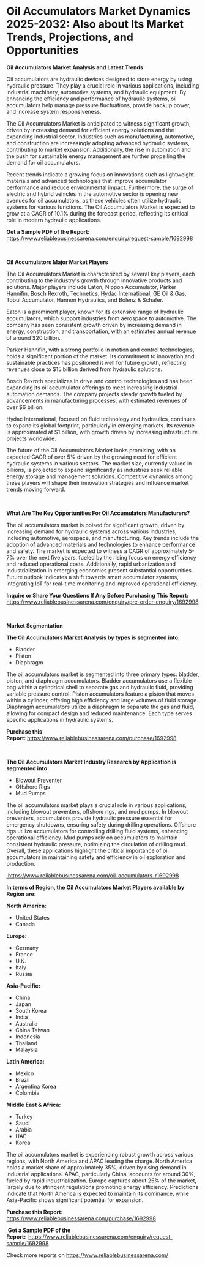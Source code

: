 <p><h1>Oil Accumulators Market Dynamics 2025-2032: Also about Its Market Trends, Projections, and Opportunities</h1></p><p><strong>Oil Accumulators Market Analysis and Latest Trends</strong></p>
<p><p>Oil accumulators are hydraulic devices designed to store energy by using hydraulic pressure. They play a crucial role in various applications, including industrial machinery, automotive systems, and hydraulic equipment. By enhancing the efficiency and performance of hydraulic systems, oil accumulators help manage pressure fluctuations, provide backup power, and increase system responsiveness.</p><p>The Oil Accumulators Market is anticipated to witness significant growth, driven by increasing demand for efficient energy solutions and the expanding industrial sector. Industries such as manufacturing, automotive, and construction are increasingly adopting advanced hydraulic systems, contributing to market expansion. Additionally, the rise in automation and the push for sustainable energy management are further propelling the demand for oil accumulators.</p><p>Recent trends indicate a growing focus on innovations such as lightweight materials and advanced technologies that improve accumulator performance and reduce environmental impact. Furthermore, the surge of electric and hybrid vehicles in the automotive sector is opening new avenues for oil accumulators, as these vehicles often utilize hydraulic systems for various functions. The Oil Accumulators Market is expected to grow at a CAGR of 10.1% during the forecast period, reflecting its critical role in modern hydraulic applications.</p></p>
<p><strong>Get a Sample PDF of the Report:&nbsp;</strong> <a href="https://www.reliablebusinessarena.com/enquiry/request-sample/1692998?utm_campaign=3017&utm_medium=2&utm_source=Github&utm_content=ia&utm_term=27032025&utm_id=oil-accumulators">https://www.reliablebusinessarena.com/enquiry/request-sample/1692998</a></p>
<p>&nbsp;</p>
<p><strong>Oil Accumulators Major Market Players</strong></p>
<p><p>The Oil Accumulators Market is characterized by several key players, each contributing to the industry's growth through innovative products and solutions. Major players include Eaton, Nippon Accumulator, Parker Hannifin, Bosch Rexroth, Technetics, Hydac International, GE Oil & Gas, Tobul Accumulator, Hannon Hydraulics, and Bolenz & Schafer.</p><p>Eaton is a prominent player, known for its extensive range of hydraulic accumulators, which support industries from aerospace to automotive. The company has seen consistent growth driven by increasing demand in energy, construction, and transportation, with an estimated annual revenue of around $20 billion.</p><p>Parker Hannifin, with a strong portfolio in motion and control technologies, holds a significant portion of the market. Its commitment to innovation and sustainable practices has positioned it well for future growth, reflecting revenues close to $15 billion derived from hydraulic solutions.</p><p>Bosch Rexroth specializes in drive and control technologies and has been expanding its oil accumulator offerings to meet increasing industrial automation demands. The company projects steady growth fueled by advancements in manufacturing processes, with estimated revenues of over $6 billion.</p><p>Hydac International, focused on fluid technology and hydraulics, continues to expand its global footprint, particularly in emerging markets. Its revenue is approximated at $1 billion, with growth driven by increasing infrastructure projects worldwide.</p><p>The future of the Oil Accumulators Market looks promising, with an expected CAGR of over 5% driven by the growing need for efficient hydraulic systems in various sectors. The market size, currently valued in billions, is projected to expand significantly as industries seek reliable energy storage and management solutions. Competitive dynamics among these players will shape their innovation strategies and influence market trends moving forward.</p></p>
<p>&nbsp;</p>
<p><strong>What Are The Key Opportunities For Oil Accumulators Manufacturers?</strong></p>
<p><p>The oil accumulators market is poised for significant growth, driven by increasing demand for hydraulic systems across various industries, including automotive, aerospace, and manufacturing. Key trends include the adoption of advanced materials and technologies to enhance performance and safety. The market is expected to witness a CAGR of approximately 5-7% over the next five years, fueled by the rising focus on energy efficiency and reduced operational costs. Additionally, rapid urbanization and industrialization in emerging economies present substantial opportunities. Future outlook indicates a shift towards smart accumulator systems, integrating IoT for real-time monitoring and improved operational efficiency.</p></p>
<p><strong>Inquire or Share Your Questions If Any Before Purchasing This Report:</strong> <a href="https://www.reliablebusinessarena.com/enquiry/pre-order-enquiry/1692998?utm_campaign=3017&utm_medium=2&utm_source=Github&utm_content=ia&utm_term=27032025&utm_id=oil-accumulators">https://www.reliablebusinessarena.com/enquiry/pre-order-enquiry/1692998</a></p>
<p>&nbsp;</p>
<p><strong>Market Segmentation</strong></p>
<p><strong>The Oil Accumulators Market Analysis by types is segmented into:</strong></p>
<p><ul><li>Bladder</li><li>Piston</li><li>Diaphragm</li></ul></p>
<p><p>The oil accumulators market is segmented into three primary types: bladder, piston, and diaphragm accumulators. Bladder accumulators use a flexible bag within a cylindrical shell to separate gas and hydraulic fluid, providing variable pressure control. Piston accumulators feature a piston that moves within a cylinder, offering high efficiency and large volumes of fluid storage. Diaphragm accumulators utilize a diaphragm to separate the gas and fluid, allowing for compact design and reduced maintenance. Each type serves specific applications in hydraulic systems.</p></p>
<p><strong>Purchase this Report:&nbsp;</strong><a href="https://www.reliablebusinessarena.com/purchase/1692998?utm_campaign=3017&utm_medium=2&utm_source=Github&utm_content=ia&utm_term=27032025&utm_id=oil-accumulators">https://www.reliablebusinessarena.com/purchase/1692998</a></p>
<p>&nbsp;</p>
<p><strong>The Oil Accumulators Market Industry Research by Application is segmented into:</strong></p>
<p><ul><li>Blowout Preventer</li><li>Offshore Rigs</li><li>Mud Pumps</li></ul></p>
<p><p>The oil accumulators market plays a crucial role in various applications, including blowout preventers, offshore rigs, and mud pumps. In blowout preventers, accumulators provide hydraulic pressure essential for emergency shutdowns, ensuring safety during drilling operations. Offshore rigs utilize accumulators for controlling drilling fluid systems, enhancing operational efficiency. Mud pumps rely on accumulators to maintain consistent hydraulic pressure, optimizing the circulation of drilling mud. Overall, these applications highlight the critical importance of oil accumulators in maintaining safety and efficiency in oil exploration and production.</p></p>
<p><a href="https://www.reliablebusinessarena.com/oil-accumulators-r1692998?utm_campaign=3017&utm_medium=2&utm_source=Github&utm_content=ia&utm_term=27032025&utm_id=oil-accumulators">&nbsp;https://www.reliablebusinessarena.com/oil-accumulators-r1692998</a></p>
<p><strong>In terms of Region, the Oil Accumulators Market Players available by Region are:</strong></p>
<p>
    <p> <strong> North America: </strong>
        <ul>
            <li>United States</li>
            <li>Canada</li>
        </ul>
        </p> 
    <p> <strong> Europe: </strong>
        <ul>
            <li>Germany</li>
            <li>France</li>
            <li>U.K.</li>
            <li>Italy</li>
            <li>Russia</li>
        </ul>
        </p> 
    <p> <strong> Asia-Pacific: </strong>
        <ul>
            <li>China</li>
            <li>Japan</li>
            <li>South Korea</li>
            <li>India</li>
            <li>Australia</li>
            <li>China Taiwan</li>
            <li>Indonesia</li>
            <li>Thailand</li>
            <li>Malaysia</li>
        </ul>
        </p> 
    <p> <strong> Latin America: </strong>
        <ul>
            <li>Mexico</li>
            <li>Brazil</li>
            <li>Argentina Korea</li>
            <li>Colombia</li>
        </ul>
        </p> 
    <p> <strong> Middle East & Africa: </strong>
        <ul>
            <li>Turkey</li>
            <li>Saudi</li>
            <li>Arabia</li>
            <li>UAE</li>
            <li>Korea</li>
        </ul>
    </p>
    </p>
<p><p>The oil accumulators market is experiencing robust growth across various regions, with North America and APAC leading the charge. North America holds a market share of approximately 35%, driven by rising demand in industrial applications. APAC, particularly China, accounts for around 30%, fueled by rapid industrialization. Europe captures about 25% of the market, largely due to stringent regulations promoting energy efficiency. Predictions indicate that North America is expected to maintain its dominance, while Asia-Pacific shows significant potential for expansion.</p></p>
<p><strong>Purchase this Report: </strong><a href="https://www.reliablebusinessarena.com/purchase/1692998?utm_campaign=3017&utm_medium=2&utm_source=Github&utm_content=ia&utm_term=27032025&utm_id=oil-accumulators">https://www.reliablebusinessarena.com/purchase/1692998</a></p>
<p>&nbsp;<strong>Get a Sample PDF of the Report:&nbsp;&nbsp;</strong><a href="https://www.reliablebusinessarena.com/enquiry/request-sample/1692998?utm_campaign=3017&utm_medium=2&utm_source=Github&utm_content=ia&utm_term=27032025&utm_id=oil-accumulators">https://www.reliablebusinessarena.com/enquiry/request-sample/1692998</a></p>
<p><strong></strong></p>
<p>Check more reports on <a href="https://www.reliablebusinessarena.com/?utm_campaign=3017&utm_medium=2&utm_source=Github&utm_content=ia&utm_term=27032025&utm_id=oil-accumulators">https://www.reliablebusinessarena.com/</a></p>